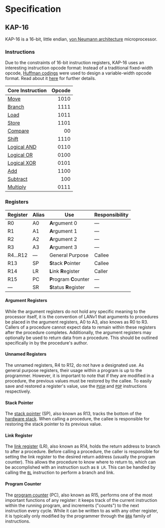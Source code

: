 # Specification

## KAP-16

KAP-16 is a 16-bit, little endian, [von Neumann architecture][von-neumann-architecture] microprocessor.

### Instructions

Due to the constraints of 16-bit instruction registers, KAP-16 uses an interesting instruction opcode format:
Instead of a traditional fixed-width opcode, [Huffman codings][huffman-codings] were used to design a variable-width opcode format.
Read about it [here](./doc/huffman/README.md) for further details.

| Core Instruction              | Opcode |
| ----------------------------- | -----: |
| [Move](./instr/MOV.md)        |   1010 |
| [Branch](./instr/BRA.md)      |   1111 |
| [Load](./instr/LDR.md)        |   1011 |
| [Store](./instr/STR.md)       |   1101 |
| [Compare](./instr/CMP.md)     |     00 |
| [Shift](./instr/SHF.md)       |   1110 |
| [Logical AND](./instr/AND.md) |   0110 |
| [Logical OR](./instr/ORR.md)  |   0100 |
| [Logical XOR](./instr/XOR.md) |   0101 |
| [Add](./instr/ADD.md)         |   1100 |
| [Subtract](./instr/SUB.md)    |    100 |
| [Multiply](./instr/MUL.md)    |   0111 |

### Registers

| Register | Alias   | Use                     | Responsibility |
| -------- | ------- | ----------------------- | -------------- |
| R0       | A0      | **A**rgument 0          | &mdash;        |
| R1       | A1      | **A**rgument 1          | &mdash;        |
| R2       | A2      | **A**rgument 2          | &mdash;        |
| R3       | A3      | **A**rgument 3          | &mdash;        |
| R4...R12 | &mdash; | General Purpose         | Callee         |
| R13      | SP      | **S**tack **P**ointer   | Callee         |
| R14      | LR      | **L**ink **R**egister   | Caller         |
| R15      | PC      | **P**rogram **C**ounter | &mdash;        |
| &mdash;  | SR      | **S**tatus **R**egister | &mdash;        |

#### Argument Registers

While the argument registers do not hold any specific meaning to the processor itself, it is the convention of LANv1 that arguments to procedures be placed in the argument registers, A0 to A3, also knows as R0 to R3.
Callers of a procedure cannot expect data to remain within these registers after the procedure completes.
Additionally, the argument registers may optionally be used to return data from a procedure.
This should be outlined specifically in by the procedure's author.

#### Unnamed Registers

The unnamed registers, R4 to R12, do not have a designated use.
As general purpose registers, their usage within a program is up to the programmer.
However, it is important to note that if they are modified in a procedure, the previous values must be restored by the callee.
To easily save and restored a register's value, use the [`PUSH`](./instr/PUSH.md) and [`POP`](./instr/POP.md) instructions respectively.

#### Stack Pointer

The [stack pointer][stack-pointer] (SP), also known as R13, tracks the bottom of the [hardware stack][hardware-stack].
When calling a procedure, the callee is responsible for restoring the stack pointer to its previous value.

#### Link Register

The [link register][link-register] (LR), also known as R14, holds the return address to branch to after a procedure.
Before calling a procedure, the caller is responsible for setting the link register to the desired return address (usually the program counter).
This allows the procedure to know where to return to, which can be accomplished with an instruction such as `B LR`.
This can be handled by calling the [`BL`](./instr/BRA.md) instruction to perform a branch and link.

#### Program Counter

The [program counter][program-counter] (PC), also known as R15, performs one of the most important functions of any register:
it keeps track of the current instruction within the running program, and increments ("counts") to the next instruction every cycle.
While it can be written to as with any other register, it is typically only modified by the programmer through the [`BRA`](./instr/BRA.md) family of instructions.

[von-neumann-architecture]: https://en.wikipedia.org/wiki/Von_Neumann_architecture
[huffman-codings]: https://en.wikipedia.org/wiki/Huffman_coding
[stack-pointer]: https://en.wikipedia.org/wiki/Call_stack#STACK-POINTER
[hardware-stack]: https://en.wikipedia.org/wiki/Stack_(abstract_data_type)#Hardware_stack
[link-register]: https://en.wikipedia.org/wiki/Link_register
[program-counter]: https://en.wikipedia.org/wiki/Program_counter
